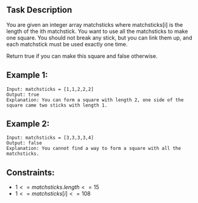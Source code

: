 ## Task Description

You are given an integer array matchsticks where matchsticks[i] is the length of the ith matchstick. You want to use all the matchsticks to make one square. You should not break any stick, but you can link them up, and each matchstick must be used exactly one time.

Return true if you can make this square and false otherwise.

 

## Example 1:
```
Input: matchsticks = [1,1,2,2,2]
Output: true
Explanation: You can form a square with length 2, one side of the square came two sticks with length 1.
```
## Example 2:
```
Input: matchsticks = [3,3,3,3,4]
Output: false
Explanation: You cannot find a way to form a square with all the matchsticks.
```
## Constraints:
- $1 <= matchsticks.length <= 15$  
- $1 <= matchsticks[i] <= 108$  
